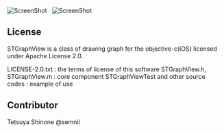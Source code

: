 ![ScreenShot](https://raw.github.com/semnil/STGraphView/master/img/screen01.png)
&nbsp;
![ScreenShot](https://raw.github.com/semnil/STGraphView/master/img/screen02.png)

License
------------
STGraphView is a class of drawing graph for the objective-c(iOS) licensed under Apache License 2.0.

LICENSE-2.0.txt                         : the terms of license of this software
STGraphView.h, STGraphView.m            : core component
STGraphViewTest and other source codes  : example of use


Contributor
------------
Tetsuya Shinone <info at semnil.com> @semnil
